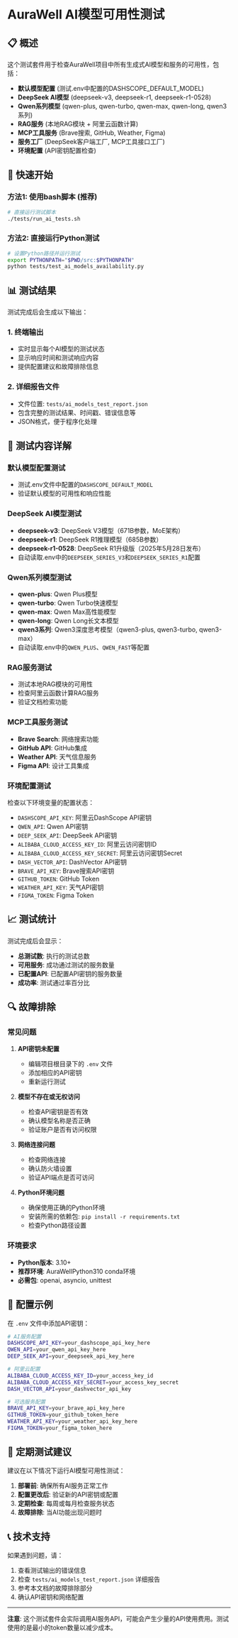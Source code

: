 # AuraWell AI模型可用性测试

## 📋 概述

这个测试套件用于检查AuraWell项目中所有生成式AI模型和服务的可用性，包括：

- **默认模型配置** (测试.env中配置的DASHSCOPE_DEFAULT_MODEL)
- **DeepSeek AI模型** (deepseek-v3, deepseek-r1, deepseek-r1-0528)
- **Qwen系列模型** (qwen-plus, qwen-turbo, qwen-max, qwen-long, qwen3系列)
- **RAG服务** (本地RAG模块 + 阿里云函数计算)
- **MCP工具服务** (Brave搜索, GitHub, Weather, Figma)
- **服务工厂** (DeepSeek客户端工厂, MCP工具接口工厂)
- **环境配置** (API密钥配置检查)

## 🚀 快速开始

### 方法1: 使用bash脚本 (推荐)

```bash
# 直接运行测试脚本
./tests/run_ai_tests.sh
```

### 方法2: 直接运行Python测试

```bash
# 设置Python路径并运行测试
export PYTHONPATH="$PWD/src:$PYTHONPATH"
python tests/test_ai_models_availability.py
```

## 📊 测试结果

测试完成后会生成以下输出：

### 1. 终端输出
- 实时显示每个AI模型的测试状态
- 显示响应时间和测试响应内容
- 提供配置建议和故障排除信息

### 2. 详细报告文件
- 文件位置: `tests/ai_models_test_report.json`
- 包含完整的测试结果、时间戳、错误信息等
- JSON格式，便于程序化处理

## 🔧 测试内容详解

### 默认模型配置测试
- 测试.env文件中配置的`DASHSCOPE_DEFAULT_MODEL`
- 验证默认模型的可用性和响应性能

### DeepSeek AI模型测试
- **deepseek-v3**: DeepSeek V3模型（671B参数，MoE架构）
- **deepseek-r1**: DeepSeek R1推理模型（685B参数）
- **deepseek-r1-0528**: DeepSeek R1升级版（2025年5月28日发布）
- 自动读取.env中的`DEEPSEEK_SERIES_V3`和`DEEPSEEK_SERIES_R1`配置

### Qwen系列模型测试
- **qwen-plus**: Qwen Plus模型
- **qwen-turbo**: Qwen Turbo快速模型
- **qwen-max**: Qwen Max高性能模型
- **qwen-long**: Qwen Long长文本模型
- **qwen3系列**: Qwen3深度思考模型（qwen3-plus, qwen3-turbo, qwen3-max）
- 自动读取.env中的`QWEN_PLUS`、`QWEN_FAST`等配置

### RAG服务测试
- 测试本地RAG模块的可用性
- 检查阿里云函数计算RAG服务
- 验证文档检索功能

### MCP工具服务测试
- **Brave Search**: 网络搜索功能
- **GitHub API**: GitHub集成
- **Weather API**: 天气信息服务
- **Figma API**: 设计工具集成

### 环境配置测试
检查以下环境变量的配置状态：
- `DASHSCOPE_API_KEY`: 阿里云DashScope API密钥
- `QWEN_API`: Qwen API密钥
- `DEEP_SEEK_API`: DeepSeek API密钥
- `ALIBABA_CLOUD_ACCESS_KEY_ID`: 阿里云访问密钥ID
- `ALIBABA_CLOUD_ACCESS_KEY_SECRET`: 阿里云访问密钥Secret
- `DASH_VECTOR_API`: DashVector API密钥
- `BRAVE_API_KEY`: Brave搜索API密钥
- `GITHUB_TOKEN`: GitHub Token
- `WEATHER_API_KEY`: 天气API密钥
- `FIGMA_TOKEN`: Figma Token

## 📈 测试统计

测试完成后会显示：
- **总测试数**: 执行的测试总数
- **可用服务**: 成功通过测试的服务数量
- **已配置API**: 已配置API密钥的服务数量
- **成功率**: 测试通过率百分比

## 🔍 故障排除

### 常见问题

1. **API密钥未配置**
   - 编辑项目根目录下的 `.env` 文件
   - 添加相应的API密钥
   - 重新运行测试

2. **模型不存在或无权访问**
   - 检查API密钥是否有效
   - 确认模型名称是否正确
   - 验证账户是否有访问权限

3. **网络连接问题**
   - 检查网络连接
   - 确认防火墙设置
   - 验证API端点是否可访问

4. **Python环境问题**
   - 确保使用正确的Python环境
   - 安装所需的依赖包: `pip install -r requirements.txt`
   - 检查Python路径设置

### 环境要求

- **Python版本**: 3.10+
- **推荐环境**: AuraWellPython310 conda环境
- **必需包**: openai, asyncio, unittest

## 📝 配置示例

在 `.env` 文件中添加API密钥：

```bash
# AI服务配置
DASHSCOPE_API_KEY=your_dashscope_api_key_here
QWEN_API=your_qwen_api_key_here
DEEP_SEEK_API=your_deepseek_api_key_here

# 阿里云配置
ALIBABA_CLOUD_ACCESS_KEY_ID=your_access_key_id
ALIBABA_CLOUD_ACCESS_KEY_SECRET=your_access_key_secret
DASH_VECTOR_API=your_dashvector_api_key

# 可选服务配置
BRAVE_API_KEY=your_brave_api_key_here
GITHUB_TOKEN=your_github_token_here
WEATHER_API_KEY=your_weather_api_key_here
FIGMA_TOKEN=your_figma_token_here
```

## 🔄 定期测试建议

建议在以下情况下运行AI模型可用性测试：

1. **部署前**: 确保所有AI服务正常工作
2. **配置更改后**: 验证新的API密钥或配置
3. **定期检查**: 每周或每月检查服务状态
4. **故障排除**: 当AI功能出现问题时

## 📞 技术支持

如果遇到问题，请：

1. 查看测试输出的错误信息
2. 检查 `tests/ai_models_test_report.json` 详细报告
3. 参考本文档的故障排除部分
4. 确认API密钥和网络配置

---

**注意**: 这个测试套件会实际调用AI服务API，可能会产生少量的API使用费用。测试使用的是最小的token数量以减少成本。
